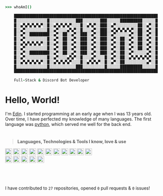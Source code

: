 ```coffeescript
>>> whoAmI()

    █████████████████████████████████████████████████████████████████
    █░░░░░░░░░░░░░░█░░░░░░░░░░░░███░░░░░░░░███░░░░░░██████████░░░░░░█
    █░░▄▀▄▀▄▀▄▀▄▀░░█░░▄▀▄▀▄▀▄▀░░░░█░░▄▀▄▀░░███░░▄▀░░░░░░░░░░██░░▄▀░░█
    █░░▄▀░░░░░░░░░░█░░▄▀░░░░▄▀▄▀░░█░░░░▄▀░░███░░▄▀▄▀▄▀▄▀▄▀░░██░░▄▀░░█
    █░░▄▀░░█████████░░▄▀░░██░░▄▀░░███░░▄▀░░███░░▄▀░░░░░░▄▀░░██░░▄▀░░█
    █░░▄▀░░░░░░░░░░█░░▄▀░░██░░▄▀░░███░░▄▀░░███░░▄▀░░██░░▄▀░░██░░▄▀░░█
    █░░▄▀▄▀▄▀▄▀▄▀░░█░░▄▀░░██░░▄▀░░███░░▄▀░░███░░▄▀░░██░░▄▀░░██░░▄▀░░█
    █░░▄▀░░░░░░░░░░█░░▄▀░░██░░▄▀░░███░░▄▀░░███░░▄▀░░██░░▄▀░░██░░▄▀░░█
    █░░▄▀░░█████████░░▄▀░░██░░▄▀░░███░░▄▀░░███░░▄▀░░██░░▄▀░░░░░░▄▀░░█
    █░░▄▀░░░░░░░░░░█░░▄▀░░░░▄▀▄▀░░█░░░░▄▀░░░░█░░▄▀░░██░░▄▀▄▀▄▀▄▀▄▀░░█
    █░░▄▀▄▀▄▀▄▀▄▀░░█░░▄▀▄▀▄▀▄▀░░░░█░░▄▀▄▀▄▀░░█░░▄▀░░██░░░░░░░░░░▄▀░░█
    █░░░░░░░░░░░░░░█░░░░░░░░░░░░███░░░░░░░░░░█░░░░░░██████████░░░░░░█
    █████████████████████████████████████████████████████████████████
                                     
    Full-Stack & Discord Bot Developer
```

# Hello, World!

I'm [Edin](https://ed1ndev.vercel.app). I started programming at an early age when I was 13 years old. Over time, I have perfected my knowledge of many languages. The first language was [python](https://www.python.org/), which served me well for the back end.

# <!-- Small line break, looking better than <hr/> -->

> **Languages, Technologies & Tools I know, love & use**

<div><!-- make img inline -->
<img src="assets/icons/html.svg" width="22px">
<img src="assets/icons/css_dark.svg" width="22px">
<img src="assets/icons/scss.svg" width="22px">
<img src="assets/icons/pug.svg" width="22px">
<img src="assets/icons/js.svg" width="22px">
<img src="assets/icons/php.svg" width="22px">
<img src="assets/icons/python.svg" width="22px">
<img src="assets/icons/sqlite.svg" width="22px">
<img src="assets/icons/sql.svg" width="22px">
<img src="assets/icons/shell.svg" width="22px">
<img src="assets/icons/htaccess.svg" width="22px">
<br>
<img src="assets/icons/archlinux.svg" width="22px">
<img src="assets/icons/figma.svg" width="22px">
<img src="assets/icons/nodejs.svg" width="22px">
<img src="assets/icons/nginx.svg" width="22px">
<img src="assets/icons/npm.svg" width="22px">
</div>

#   

<br>

I have contributed to `27` repositories, opened `0` pull requests & `0` issues!

